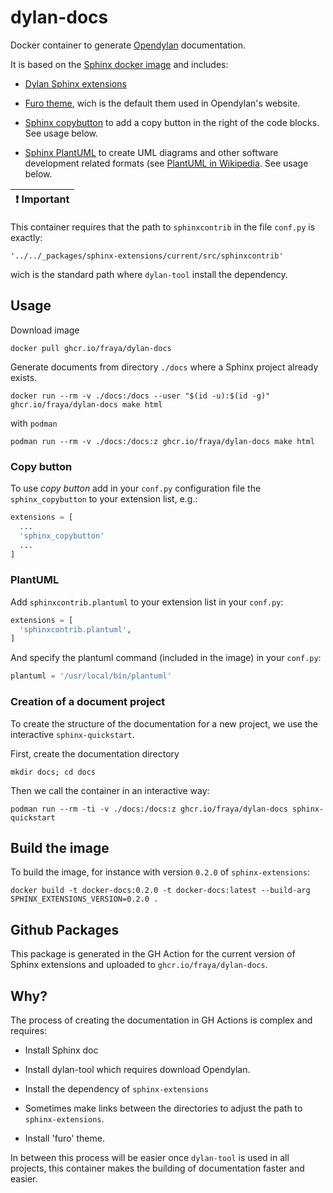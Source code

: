# dylan-docs
Docker container to generate [Opendylan](https://opendylan.org) documentation.

It is based on the [Sphinx docker
image](https://github.com/sphinx-doc/sphinx-docker-images) and includes:

- [Dylan Sphinx extensions](https://github.com/dylan-lang/sphinx-extensions)

- [Furo theme](https://github.com/pradyunsg/furo), wich is the default
  them used in Opendylan's website.

- [Sphinx
  copybutton](https://sphinx-copybutton.readthedocs.io/en/latest/) to
  add a copy button in the right of the code blocks. See usage below.

- [Sphinx PlantUML](https://github.com/sphinx-contrib/plantuml) to
  create UML diagrams and other software development related formats
  (see [PlantUML in Wikipedia](https://en.wikipedia.org/wiki/PlantUML).
  See usage below.

| :exclamation: Important |
|-------------------------|

This container requires that the path to `sphinxcontrib` in the file
`conf.py` is exactly:

    '../../_packages/sphinx-extensions/current/src/sphinxcontrib'

wich is the standard path where `dylan-tool` install the dependency.

## Usage

Download image

````
docker pull ghcr.io/fraya/dylan-docs
````

Generate documents from directory `./docs` where a Sphinx project
already exists.

````
docker run --rm -v ./docs:/docs --user "$(id -u):$(id -g)" ghcr.io/fraya/dylan-docs make html
````

with `podman`

```
podman run --rm -v ./docs:/docs:z ghcr.io/fraya/dylan-docs make html
```

### Copy button

To use _copy button_ add in your `conf.py` configuration file the
`sphinx_copybutton` to your extension list, e.g.:

````python
extensions = [
  ...
  'sphinx_copybutton'
  ...
]
````

### PlantUML

Add `sphinxcontrib.plantuml` to your extension list in your `conf.py`:

```python
extensions = [
  'sphinxcontrib.plantuml',
]
```

And specify the plantuml command (included in the image) in your
`conf.py`:

```python
plantuml = '/usr/local/bin/plantuml'
```

### Creation of a document project

To create the structure of the documentation for a new project, we use
the interactive `sphinx-quickstart`.

First, create the documentation directory

````
mkdir docs; cd docs
````

Then we call the container in an interactive way:

````
podman run --rm -ti -v ./docs:/docs:z ghcr.io/fraya/dylan-docs sphinx-quickstart
````

## Build the image

To build the image, for instance with version `0.2.0` of `sphinx-extensions`:

````
docker build -t docker-docs:0.2.0 -t docker-docs:latest --build-arg SPHINX_EXTENSIONS_VERSION=0.2.0 .
````

## Github Packages

This package is generated in the GH Action for the current version of
Sphinx extensions and uploaded to `ghcr.io/fraya/dylan-docs`.

## Why?

The process of creating the documentation in GH Actions is complex and
requires:

- Install Sphinx doc

- Install dylan-tool which requires download Opendylan.

- Install the dependency of `sphinx-extensions`

- Sometimes make links between the directories to adjust the path to
  `sphinx-extensions`.

- Install 'furo' theme.

In between this process will be easier once `dylan-tool` is used in
all projects, this container makes the building of documentation
faster and easier.